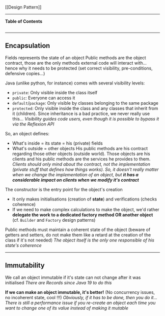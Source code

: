 [[Design Pattern]]
****
**Table of Contents**
```table-of-contents
```

****
## Encapsulation

Fields represents the state of an object
Public methods are the object contract, those are the only methods external code will interact with... hence why it needs to be protected (set correct visibility, pre-conditions, defensive copies...)

Java (unlike python, for instance) comes with several visibility levels:
- `private`: Only visible inside the class itself
- `public`: Everyone can access it
- `default`/`package`: Only visible by classes belonging to the same package
- `protected`: Only visible inside the class and any classes that inherit from it (children). Since inheritance is a bad practice, we never really use this...
*Visibility guides code users, even though it is possible to bypass it via the Reflexion API*


So, an object defines:
- What's inside = its state = his (private) fields
- What's outside = other objects
His public methods are his contract regarding those other objects (outside world). Those objects are his clients and his public methods are the services he provides to them.
	*Clients should only mind about the contract, not the implementation (private stuff that defines how things works). So, it doesn't really matter when we change the implementation of an object, but **it has a considerable impact on clients when we modify it's contract***


The constructor is the entry point for the object's creation
- It only makes initialisations (creation of **state**) and verifications (checks coherence)
- If we need to make complex calculations to make the object, we'd rather **delegate the work to a dedicated factory method OR another object** (cf. `Builder` and `Factory` design patterns)

Public methods must maintain a coherent state of the object (beware of getters and setters, do not make them like a retard at the creation of the class if it's not needed)
	*The object itself is the only one responsible of his state's coherence*


****
## Immutability

We call an object immutable if it's state can not change after it was initialised
	*There are Records since Java 19 to do this*

**If we can make an object immutable, it's better!** (No concurrency issues, no incoherent state, cool !!!)
	*Obviously, if it has to be done, then you do it... There is still a performance issue if you re-create an object each time you want to change one of its value instead of making it mutable*

